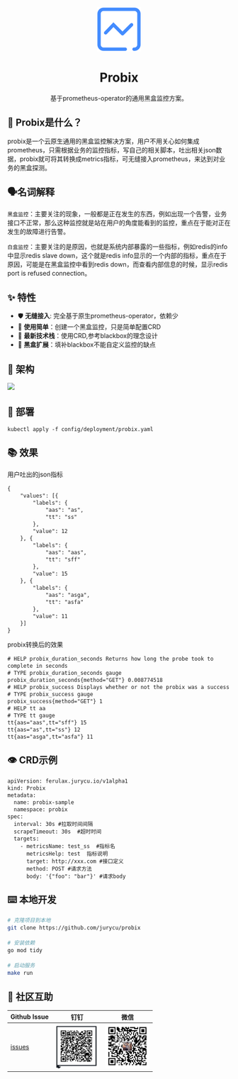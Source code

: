<p align="center">
  <a href="https://github.com/jurycu/umi-dva-antd-admin">
    <img width="100" src="https://github.com/jurycu/probix/blob/main/probix-monitor.png">
  </a>
</p>

<h1 align="center">Probix</h1>

<div align="center">
基于prometheus-operator的通用黑盒监控方案。
</div>

## 🌿 Probix是什么？
probix是一个云原生通用的黑盒监控解决方案，用户不用关心如何集成prometheus，只需根据业务的监控指标，写自己的相关脚本，吐出相关json数据，probix就可将其转换成metrics指标，可无缝接入prometheus，来达到对业务的黑盒探测。

## 🗣名词解释
`黑盒监控`：主要关注的现象，一般都是正在发生的东西，例如出现一个告警，业务接口不正常，那么这种监控就是站在用户的角度能看到的监控，重点在于能对正在发生的故障进行告警。

`白盒监控`：主要关注的是原因，也就是系统内部暴露的一些指标，例如redis的info中显示redis slave down，这个就是redis info显示的一个内部的指标，重点在于原因，可能是在黑盒监控中看到redis down，而查看内部信息的时候，显示redis port is refused connection。

## ✨ 特性

- 🛡 **无缝接入**: 完全基于原生prometheus-operator，依赖少
- 💎 **使用简单**：创建一个黑盒监控，只是简单配置CRD
- 🚀 **最新技术栈**：使用CRD,参考blackbox的理念设计
- 🔢 **黑盒扩展**：填补blackbox不能自定义监控的缺点



## 📜 架构

<img src="https://github.com/jurycu/umi-dva-antd-admin/blob/main/probix-arch.png" /> 

## 🎉 部署
````
kubectl apply -f config/deployment/probix.yaml
````

## 📚  效果
用户吐出的json指标
````
{
	"values": [{
		"labels": {
			"aas": "as",
			"tt": "ss"
		},
		"value": 12
	}, {
		"labels": {
			"aas": "aas",
			"tt": "sff"
		},
		"value": 15
	}, {
		"labels": {
			"aas": "asga",
			"tt": "asfa"
		},
		"value": 11
	}]
}
````

probix转换后的效果
````
# HELP probix_duration_seconds Returns how long the probe took to complete in seconds
# TYPE probix_duration_seconds gauge
probix_duration_seconds{method="GET"} 0.008774518
# HELP probix_success Displays whether or not the probix was a success
# TYPE probix_success gauge
probix_success{method="GET"} 1
# HELP tt aa
# TYPE tt gauge
tt{aas="aas",tt="sff"} 15
tt{aas="as",tt="ss"} 12
tt{aas="asga",tt="asfa"} 11
````

## 👁 CRD示例
````
apiVersion: ferulax.jurycu.io/v1alpha1
kind: Probix
metadata:
  name: probix-sample
  namespace: probix
spec:
  interval: 30s #拉取时间间隔
  scrapeTimeout: 30s  #超时时间
  targets:
    - metricsName: test_ss  #指标名
      metricsHelp: test  指标说明
      target: http://xxx.com #接口定义
      method: POST #请求方法
      body: '{"foo": "bar"}' #请求body
````

## ⌨️ 本地开发

```sh
# 克隆项目到本地
git clone https://github.com/jurycu/probix

# 安装依赖
go mod tidy

# 启动服务
make run
```


## 👥 社区互助

| Github Issue                                      | 钉钉                                                                                     | 微信                                                                                   |
| ------------------------------------------------- | ------------------------------------------------------------------------------------------ | ---------------------------------------------------------------------------------------- |
| [issues](https://github.com/jurycu/probix/issues) | <img src="https://github.com/jurycu/umi-dva-antd-admin/blob/main/src/assets/dingtalk.jpg" width="100" /> | <img src="https://github.com/jurycu/umi-dva-antd-admin/blob/main/src/assets/wechat.png" width="100" /> |
